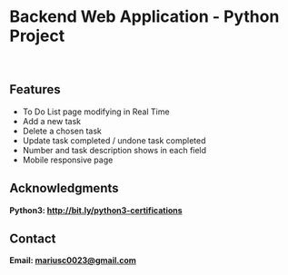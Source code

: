 <h1> Backend Web Application - Python Project</h1>
<br>
<h2>Features</h2>
<ul>
    <li>To Do List page modifying in Real Time</li>
    <li>Add a new task</li>
    <li>Delete a chosen task</li>
    <li>Update task completed / undone task completed</li>
    <li>Number and task description shows in each field</li>
    <li>Mobile responsive page</li>
</ul>


<h2>Acknowledgments</h2>

<b> Python3: http://bit.ly/python3-certifications <b>
<br>


<h2>Contact</h2>

<b> Email: mariusc0023@gmail.com </b>
